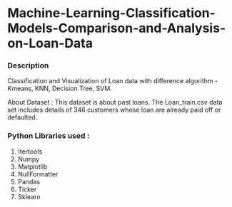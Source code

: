 # Machine-Learning-Classification-Models-Comparison-and-Analysis-on-Loan-Data
### Description
Classification and Visualization of Loan data with difference algorithm - Kmeans, KNN, Decision Tree, SVM.

About Dataset : This dataset is about past loans. The Loan_train.csv data set includes details of 346 customers whose loan are already paid off or defaulted.

### Python Libraries used : 
1. Itertools
2. Numpy
3. Matplotlib
4. NullFormatter
5. Pandas
6. Ticker
7. Sklearn 
